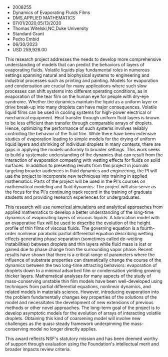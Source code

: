 
* 2008255
* Dynamics of Evaporating Fluids Films
* DMS,APPLIED MATHEMATICS
* 07/01/2020,05/13/2020
* Thomas Witelski,NC,Duke University
* Standard Grant
* Pedro Embid
* 06/30/2023
* USD 259,926.00

This research project addresses the needs to develop more comprehensive
understanding of models that can predict the behaviors of layers of evaporating
fluids. Volatile liquids play fundamental roles in numerous settings spanning
natural and biophysical systems to engineering and industrial processes such as
printing and painting. Models for evaporation and condensation are crucial for
many applications where such slow processes can shift systems into different
operating conditions, as in evaporation of the tear film on the human eye for
people with dry-eye syndrome. Whether the dynamics maintain the liquid as a
uniform layer or drive break-up into many droplets can have major consequences.
Volatile liquid films can be used in cooling systems for high-power electrical
or mechanical equipment. Heat transfer through uniform fluid layers is known to
be less efficient than transfer through comparable arrays of droplets. Hence,
optimizing the performance of such systems involves reliably controlling the
behavior of the fluid film. While there have been extensive studies of
evaporation leading to simple models for the drying of uniform liquid layers and
shrinking of individual droplets in many contexts, there are gaps in applying
the models uniformly to broader settings. This work seeks to build a systematic
understanding of the dynamics that can result from the interaction of
evaporation competing with wetting effects for fluids on solid surfaces. In
addition to presenting results from this project in journals targeting broader
audiences in fluid dynamics and engineering, the PI will use the project to
incorporate new techniques into training in applied mathematics. Parts of the
project will be used in the PI's courses on mathematical modeling and fluid
dynamics. The project will also serve as the focus for the PI's continuing track
record in the training of graduate students and providing research experiences
for undergraduates.

This research will use numerical simulations and analytical approaches from
applied mathematics to develop a better understanding of the long-time dynamics
of evaporating layers of viscous liquids. A lubrication model with an
evaporative flux will be used to describe the evolution of the height profile of
thin films of viscous fluids. The governing equation is a fourth-order nonlinear
parabolic partial differential equation describing wetting effects generating
phase separation (sometimes called de-wetting instabilities) between droplets
and thin layers while fluid mass is lost or gained due to phase change from the
surrounding vapor phase. Recent results have shown that there is a critical
range of parameters where the influence of substrate properties can dramatically
change the course of the dynamics between the two long-time attracting
behaviors: evaporation of droplets down to a minimal adsorbed film or
condensation yielding growing thicker layers. Mathematical analyses for many
aspects of the study of mass-conserving unstable thin film models have been
well-developed using techniques from partial differential equations, nonlinear
dynamics, and related models in materials science. However, introducing
evaporation into the problem fundamentally changes key properties of the
solutions of the model and necessitates the development of new extensions of
previous methods or other novel approaches. The long-term goal of the project is
to develop asymptotic models for the evolution of arrays of interacting volatile
droplets. Obtaining this kind of coarsening model will involve new challenges as
the quasi-steady framework underpinning the mass-conserving model no longer
directly applies.

This award reflects NSF's statutory mission and has been deemed worthy of
support through evaluation using the Foundation's intellectual merit and broader
impacts review criteria.

